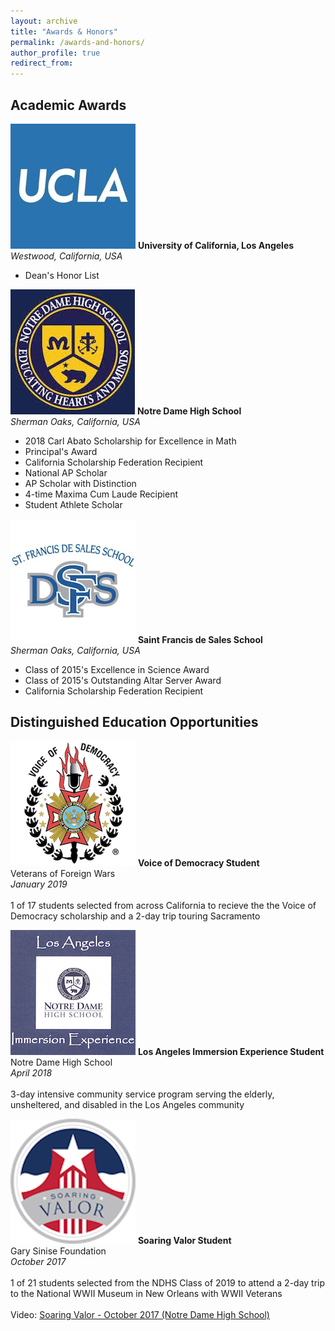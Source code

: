 ```yaml
---
layout: archive
title: "Awards & Honors"
permalink: /awards-and-honors/
author_profile: true
redirect_from:
---
```


## Academic Awards

<p class="exp_p">
  <img src="/images/UCLA_Logo.jpeg" alt="UCLA" class="exp_img">
  <span class="exp_text"> <strong>University of California, Los Angeles</strong>  <br />
  <em>Westwood, California, USA</em> <br />
  <ul class="exp_ul">
        <li>Dean's Honor List</li>
    </ul>
  </span>
</p>

<p class="exp_p">
  <img src="/images/NDHS_Logo.jpeg" alt="NDHS" class="exp_img">
  <span class="exp_text"> <strong>Notre Dame High School</strong>  <br />
  <em>Sherman Oaks, California, USA</em> <br />
  <ul class="exp_ul">
        <li>2018 Carl Abato Scholarship for Excellence in Math</li>
        <li>Principal's Award</li>
        <li>California Scholarship Federation Recipient</li>
        <li>National AP Scholar</li> 
        <li>AP Scholar with Distinction</li>
        <li>4-time Maxima Cum Laude Recipient</li>
        <li>Student Athlete Scholar</li>
    </ul>
  </span>
</p>

<p class="exp_p">
  <img src="/images/SFDS_Logo.png" alt="SFDS" class="exp_img">
  <span class="exp_text"> <strong>Saint Francis de Sales School</strong> <br />
  <em>Sherman Oaks, California, USA</em> <br />
  <ul class="exp_ul">
        <li>Class of 2015's Excellence in Science Award</li>
        <li>Class of 2015's Outstanding Altar Server Award</li>
        <li>California Scholarship Federation Recipient</li>
    </ul> 
  </span>
</p>

## Distinguished Education Opportunities

<p class="exp_p">
  <img src="/images/VOD_Logo.png" alt="VOD" class="exp_img">
  <span class="exp_text"> <strong>Voice of Democracy Student</strong> <br />
  Veterans of Foreign Wars <br />
  <em>January 2019</em> <br />
  <br />
  1 of 17 students selected from across California to recieve the the Voice of Democracy scholarship and a 2-day trip touring Sacramento
  </span>
</p>

<p class="exp_p">
  <img src="/images/Immersion_Logo.png" alt="Immersion" class="exp_img">
  <span class="exp_text"> <strong>Los Angeles Immersion Experience Student</strong> <br />
  Notre Dame High School<br />
  <em>April 2018</em> <br />
  <br />
  3-day intensive community service program serving the elderly, unsheltered, and disabled in the Los Angeles community
  </span>
</p>

<p class="exp_p">
  <img src="/images/Soaring_Valor_Logo.png" alt="Soaring Valor" class="exp_img">
  <span class="exp_text"> <strong>Soaring Valor Student</strong> <br />
  Gary Sinise Foundation <br />
  <em>October 2017</em> <br />
  <br />
  1 of 21 students selected from the NDHS Class of 2019 to attend a 2-day trip to the National WWII Museum in New Orleans with WWII Veterans <br />
  <br />
  Video: <a href="https://www.youtube.com/watch?v=PKT8j-ZpvDE">Soaring Valor - October 2017 (Notre Dame High School)</a>
  </span>
</p>